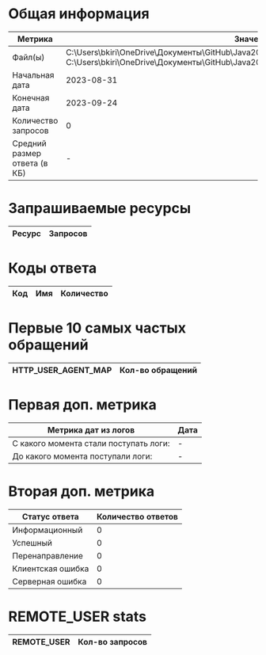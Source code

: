# Общая информация
|Метрика|Значение|
|---|---|
|Файл(ы)|C:\Users\bkiri\OneDrive\Документы\GitHub\Java2023\src\test\java\edu\project3\resources\log1.txt	C:\Users\bkiri\OneDrive\Документы\GitHub\Java2023\src\test\java\edu\project3\resources\log2.txt	|
|Начальная дата|2023-08-31|
|Конечная дата|2023-09-24|
|Количество запросов|0|
|Средний размер ответа (в КБ)|-|

# Запрашиваемые ресурсы
|Ресурс|Запросов|
|---|---|

# Коды ответа
|Код|Имя|Количество|
|---|---|---|

# Первые 10 самых частых обращений
|HTTP_USER_AGENT_MAP|Кол-во обращений|
|---|---|

# Первая доп. метрика
|Метрика дат из логов|Дата|
|---|---|
|С какого момента стали поступать логи:|-|
|До какого момента поступали логи: |-|

# Вторая доп. метрика
|Статус ответа|Количество ответов|
|---|---|
|Информационный|0|
|Успешный|0|
|Перенаправление|0|
|Клиентская ошибка|0|
|Серверная ошибка|0|

# REMOTE_USER stats
|REMOTE_USER|Кол-во запросов|
|---|---|

